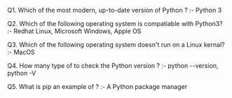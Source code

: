 Q1. Which of the most modern, up-to-date version of Python ?
:- Python 3

Q2. Which of the following operating system is compatiable with Python3?
:- Redhat Linux, Microsoft Windows, Apple OS

Q3. Which of the following operating system doesn't run on a Linux kernal?
:- MacOS

Q4. How many type of to check the Python version ?
:- python --version, python -V

Q5. What is pip an example of ?
:- A Python package manager
